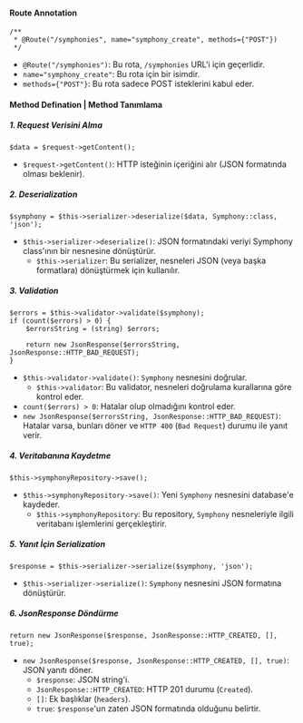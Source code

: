 #### Route Annotation
~~~~~~~
/**
 * @Route("/symphonies", name="symphony_create", methods={"POST"})
 */
~~~~~~~
+ `@Route("/symphonies")`: Bu rota, `/symphonies` URL'i için geçerlidir.
+ `name="symphony_create"`: Bu rota için bir isimdir.
+ `methods={"POST"}`: Bu rota sadece POST isteklerini kabul eder.

#### Method Defination | Method Tanımlama 
##### 1. Request Verisini Alma
~~~~~~~
$data = $request->getContent();
~~~~~~~
+ `$request->getContent()`: HTTP isteğinin içeriğini alır (JSON formatında olması beklenir).

##### 2. Deserialization
~~~~~~~
$symphony = $this->serializer->deserialize($data, Symphony::class, 'json');
~~~~~~~
+ `$this->serializer->deserialize()`: JSON formatındaki veriyi Symphony class'ının bir nesnesine dönüştürür.
   - `$this->serializer`: Bu serializer, nesneleri JSON (veya başka formatlara) dönüştürmek için kullanılır.

##### 3. Validation
~~~~~~~
$errors = $this->validator->validate($symphony);
if (count($errors) > 0) {
    $errorsString = (string) $errors;

    return new JsonResponse($errorsString, JsonResponse::HTTP_BAD_REQUEST);
}
~~~~~~~
+ `$this->validator->validate()`: `Symphony` nesnesini doğrular.
   - `$this->validator`: Bu validator, nesneleri doğrulama kurallarına göre kontrol eder.
+ `count($errors) > 0`: Hatalar olup olmadığını kontrol eder.
+ `new JsonResponse($errorsString, JsonResponse::HTTP_BAD_REQUEST)`: Hatalar varsa, bunları döner ve `HTTP 400` (`Bad Request`) durumu ile yanıt verir.

##### 4. Veritabanına Kaydetme
~~~~~~~
$this->symphonyRepository->save();
~~~~~~~
+ `$this->symphonyRepository->save()`: Yeni `Symphony` nesnesini database'e kaydeder.
   - `$this->symphonyRepository`: Bu repository, `Symphony` nesneleriyle ilgili veritabanı işlemlerini gerçekleştirir.

##### 5. Yanıt İçin Serialization
~~~~~~~
$response = $this->serializer->serialize($symphony, 'json');
~~~~~~~
+ `$this->serializer->serialize()`: `Symphony` nesnesini JSON formatına dönüştürür.

##### 6. JsonResponse Döndürme
~~~~~~~
return new JsonResponse($response, JsonResponse::HTTP_CREATED, [], true);
~~~~~~~
+ `new JsonResponse($response, JsonResponse::HTTP_CREATED, [], true)`: JSON yanıtı döner.
   - `$response`: JSON string'i.
   - `JsonResponse::HTTP_CREATED`: HTTP 201 durumu (`Created`).
   - `[]`: Ek başlıklar (`headers`).
   - `true`: `$response`'un zaten JSON formatında olduğunu belirtir.
